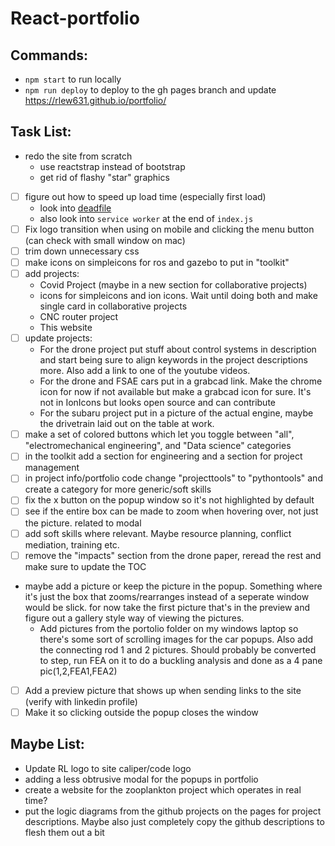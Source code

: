 # React-portfolio

## Commands:

* `npm start` to run locally
* `npm run deploy` to deploy to the gh pages branch and update https://rlew631.github.io/portfolio/

## Task List:
- redo the site from scratch
    - use reactstrap instead of bootstrap
    - get rid of flashy "star" graphics

- [ ] figure out how to speed up load time (especially first load)
    - look into [deadfile](https://m-izadmehr.github.io/deadfile/#/)
    - also look into `service worker` at the end of `index.js` 
- [ ] Fix logo transition when using on mobile and clicking the menu button (can check with small window on mac)
- [ ] trim down unnecessary css
- [ ] make icons on simpleicons for ros and gazebo to put in "toolkit"
- [ ] add projects:
    - Covid Project (maybe in a new section for collaborative projects)
    - icons for simpleicons and ion icons. Wait until doing both and make single card in collaborative projects
    - CNC router project
    - This website
- [ ] update projects:
    - For the drone project put stuff about control systems in description and start being sure to align keywords in the project descriptions more. Also add a link to one of the youtube videos.
    - For the drone and FSAE cars put in a grabcad link. Make the chrome icon for now if not available but make a grabcad icon for sure. It's not in IonIcons but looks open source and can contribute
    - For the subaru project put in a picture of the actual engine, maybe the drivetrain laid out on the table at work.
- [ ] make a set of colored buttons which let you toggle between "all", "electromechanical engineering", and "Data science" categories
- [ ] in the toolkit add a section for engineering and a section for project management
- [ ] in project info/portfolio code change "projecttools" to "pythontools" and create a category for more generic/soft skills
- [ ] fix the x button on the popup window so it's not highlighted by default
- [ ] see if the entire box can be made to zoom when hovering over, not just the picture. related to modal
- [ ] add soft skills where relevant. Maybe resource planning, conflict mediation, training etc.
- [ ] remove the "impacts" section from the drone paper, reread the rest and make sure to update the TOC
- maybe add a picture or keep the picture in the popup. Something where it's just the box that zooms/rearranges instead of a seperate window would be slick. for now take the first picture that's in the preview and figure out a gallery style way of viewing the pictures.
    - Add pictures from the portolio folder on my windows laptop so there's some sort of scrolling images for the car popups. Also add the connecting rod 1 and 2 pictures. Should probably be converted to step, run FEA on it to do a buckling analysis and done as a 4 pane pic(1,2,FEA1,FEA2)
- [ ] Add a preview picture that shows up when sending links to the site (verify with linkedin profile)
- [ ] Make it so clicking outside the popup closes the window

## Maybe List:

- Update RL logo to site caliper/code logo
- adding a less obtrusive modal for the popups in portfolio
- create a website for the zooplankton project which operates in real time?
- put the logic diagrams from the github projects on the pages for project descriptions. Maybe also just completely copy the github descriptions to flesh them out a bit

